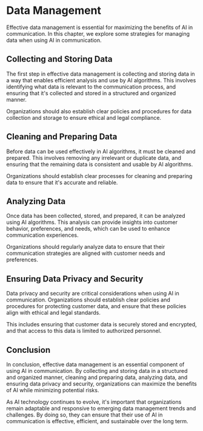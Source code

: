 Data Management
========================================================

Effective data management is essential for maximizing the benefits of AI in communication. In this chapter, we explore some strategies for managing data when using AI in communication.

Collecting and Storing Data
---------------------------

The first step in effective data management is collecting and storing data in a way that enables efficient analysis and use by AI algorithms. This involves identifying what data is relevant to the communication process, and ensuring that it's collected and stored in a structured and organized manner.

Organizations should also establish clear policies and procedures for data collection and storage to ensure ethical and legal compliance.

Cleaning and Preparing Data
---------------------------

Before data can be used effectively in AI algorithms, it must be cleaned and prepared. This involves removing any irrelevant or duplicate data, and ensuring that the remaining data is consistent and usable by AI algorithms.

Organizations should establish clear processes for cleaning and preparing data to ensure that it's accurate and reliable.

Analyzing Data
--------------

Once data has been collected, stored, and prepared, it can be analyzed using AI algorithms. This analysis can provide insights into customer behavior, preferences, and needs, which can be used to enhance communication experiences.

Organizations should regularly analyze data to ensure that their communication strategies are aligned with customer needs and preferences.

Ensuring Data Privacy and Security
----------------------------------

Data privacy and security are critical considerations when using AI in communication. Organizations should establish clear policies and procedures for protecting customer data, and ensure that these policies align with ethical and legal standards.

This includes ensuring that customer data is securely stored and encrypted, and that access to this data is limited to authorized personnel.

Conclusion
----------

In conclusion, effective data management is an essential component of using AI in communication. By collecting and storing data in a structured and organized manner, cleaning and preparing data, analyzing data, and ensuring data privacy and security, organizations can maximize the benefits of AI while minimizing potential risks.

As AI technology continues to evolve, it's important that organizations remain adaptable and responsive to emerging data management trends and challenges. By doing so, they can ensure that their use of AI in communication is effective, efficient, and sustainable over the long term.
